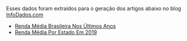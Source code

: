 Esses dados foram extraídos para o geração dos artigos abaixo no blog [InfoDados.com](https://blog.infodados.com)

 * [Renda Média Brasileira Nos Últimos Anos](https://blog.infodados.com/2020/07/renda-media-no-brasil.html)
 * [Renda Média Por Estado Em 2019](https://blog.infodados.com/2020/07/renda-media-por-estado-em-2019.html)
